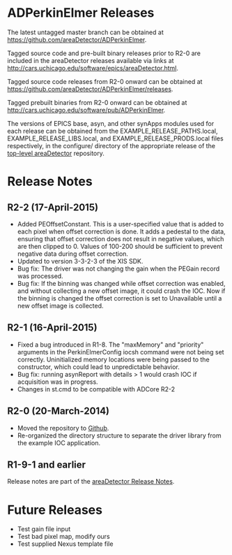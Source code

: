 ADPerkinElmer Releases
======================

The latest untagged master branch can be obtained at
https://github.com/areaDetector/ADPerkinElmer.

Tagged source code and pre-built binary releases prior to R2-0 are included
in the areaDetector releases available via links at
http://cars.uchicago.edu/software/epics/areaDetector.html.

Tagged source code releases from R2-0 onward can be obtained at 
https://github.com/areaDetector/ADPerkinElmer/releases.

Tagged prebuilt binaries from R2-0 onward can be obtained at
http://cars.uchicago.edu/software/pub/ADPerkinElmer.

The versions of EPICS base, asyn, and other synApps modules used for each release can be obtained from 
the EXAMPLE_RELEASE_PATHS.local, EXAMPLE_RELEASE_LIBS.local, and EXAMPLE_RELEASE_PRODS.local
files respectively, in the configure/ directory of the appropriate release of the 
[top-level areaDetector](https://github.com/areaDetector/areaDetector) repository.


Release Notes
=============

R2-2 (17-April-2015)
----
* Added PEOffsetConstant.  This is a user-specified value that is added to each pixel
  when offset correction is done.  It adds a pedestal to the data, ensuring that offset
  correction does not result in negative values, which are then clipped to 0.  Values
  of 100-200 should be sufficient to prevent negative data during offset correction.
* Updated to version 3-3-2-3 of the XIS SDK.
* Bug fix: The driver was not changing the gain when the PEGain record was processed.
* Bug fix: If the binning was changed while offset correction was enabled, and without
  collecting a new offset image, it could crash the IOC.  Now if the binning is changed
  the offset correction is set to Unavailable until a new offset image is collected.


R2-1 (16-April-2015)
----
* Fixed a bug introduced in R1-8.  The "maxMemory" and "priority" arguments in the PerkinElmerConfig
  iocsh command were not being set correctly. Uninitialized memory locations were being passed to 
  the constructor, which could lead to unpredictable behavior.
* Bug fix: running asynReport with details > 1 would crash IOC if acquisition was in progress.
* Changes in st.cmd to be compatible with ADCore R2-2


R2-0 (20-March-2014)
----
* Moved the repository to [Github](https://github.com/areaDetector/ADmarCCD).
* Re-organized the directory structure to separate the driver library from the example IOC application.


R1-9-1 and earlier
------------------
Release notes are part of the
[areaDetector Release Notes](http://cars.uchicago.edu/software/epics/areaDetectorReleaseNotes.html).

Future Releases
===============
* Test gain file input
* Test bad pixel map, modify ours
* Test supplied Nexus template file

